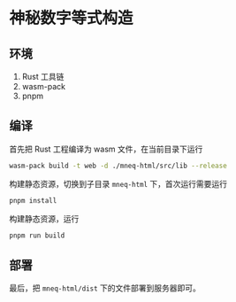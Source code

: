 # 神秘数字等式构造

## 环境

1. Rust 工具链
2. wasm-pack
3. pnpm

## 编译

首先把 Rust 工程编译为 wasm 文件，在当前目录下运行

```sh
wasm-pack build -t web -d ./mneq-html/src/lib --release
```

构建静态资源，切换到子目录 `mneq-html` 下，首次运行需要运行

```sh
pnpm install
```

构建静态资源，运行

```sh
pnpm run build
```

## 部署

最后，把 `mneq-html/dist` 下的文件部署到服务器即可。
